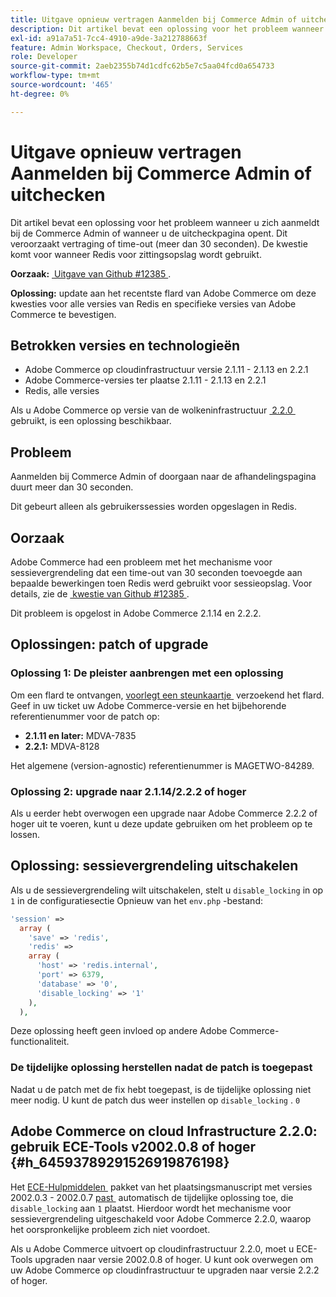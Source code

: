 ```yaml
---
title: Uitgave opnieuw vertragen Aanmelden bij Commerce Admin of uitchecken
description: Dit artikel bevat een oplossing voor het probleem wanneer u zich aanmeldt bij de Commerce Admin of wanneer u de uitcheckpagina opent. Dit veroorzaakt vertraging of time-out (meer dan 30 seconden). De kwestie komt voor wanneer Redis voor zittingsopslag wordt gebruikt.
exl-id: a91a7a51-7cc4-4910-a9de-3a212788663f
feature: Admin Workspace, Checkout, Orders, Services
role: Developer
source-git-commit: 2aeb2355b74d1cdfc62b5e7c5aa04fcd0a654733
workflow-type: tm+mt
source-wordcount: '465'
ht-degree: 0%

---
```


# Uitgave opnieuw vertragen Aanmelden bij Commerce Admin of uitchecken

Dit artikel bevat een oplossing voor het probleem wanneer u zich aanmeldt bij de Commerce Admin of wanneer u de uitcheckpagina opent. Dit veroorzaakt vertraging of time-out (meer dan 30 seconden). De kwestie komt voor wanneer Redis voor zittingsopslag wordt gebruikt.

**Oorzaak:**   [&#x200B; Uitgave van Github \#12385 &#x200B;](https://github.com/magento/magento2/issues/12385).

**Oplossing:** update aan het recentste flard van Adobe Commerce om deze kwesties voor alle versies van Redis en specifieke versies van Adobe Commerce te bevestigen.

## Betrokken versies en technologieën

* Adobe Commerce op cloudinfrastructuur versie 2.1.11 - 2.1.13 en 2.2.1
* Adobe Commerce-versies ter plaatse 2.1.11 - 2.1.13 en 2.2.1
* Redis, alle versies

Als u Adobe Commerce op versie van de wolkeninfrastructuur [&#x200B; 2.2.0 &#x200B;](#h_64593789291526919876198) gebruikt, is een oplossing beschikbaar.

## Probleem

Aanmelden bij Commerce Admin of doorgaan naar de afhandelingspagina duurt meer dan 30 seconden.

Dit gebeurt alleen als gebruikerssessies worden opgeslagen in Redis.

## Oorzaak

Adobe Commerce had een probleem met het mechanisme voor sessievergrendeling dat een time-out van 30 seconden toevoegde aan bepaalde bewerkingen toen Redis werd gebruikt voor sessieopslag. Voor details, zie de [&#x200B; kwestie van Github \#12385 &#x200B;](https://github.com/magento/magento2/issues/12385).

Dit probleem is opgelost in Adobe Commerce 2.1.14 en 2.2.2.

## Oplossingen: patch of upgrade

### Oplossing 1: De pleister aanbrengen met een oplossing

Om een flard te ontvangen, [&#x200B; voorlegt een steunkaartje &#x200B;](/help/help-center-guide/help-center/magento-help-center-user-guide.md#submit-ticket) verzoekend het flard. Geef in uw ticket uw Adobe Commerce-versie en het bijbehorende referentienummer voor de patch op:

* **2.1.11 en later:** MDVA-7835
* **2.2.1:** MDVA-8128

Het algemene (version-agnostic) referentienummer is MAGETWO-84289.

### Oplossing 2: upgrade naar 2.1.14/2.2.2 of hoger

Als u eerder hebt overwogen een upgrade naar Adobe Commerce 2.2.2 of hoger uit te voeren, kunt u deze update gebruiken om het probleem op te lossen.

## Oplossing: sessievergrendeling uitschakelen

Als u de sessievergrendeling wilt uitschakelen, stelt u `disable_locking` in op `1` in de configuratiesectie Opnieuw van het `env.php` -bestand:

```php
'session' =>
  array (
    'save' => 'redis',
    'redis' =>
    array (
      'host' => 'redis.internal',
      'port' => 6379,
      'database' => '0',
      'disable_locking' => '1'
    ),
  ),
```

Deze oplossing heeft geen invloed op andere Adobe Commerce-functionaliteit.

### De tijdelijke oplossing herstellen nadat de patch is toegepast

Nadat u de patch met de fix hebt toegepast, is de tijdelijke oplossing niet meer nodig. U kunt de patch dus weer instellen op `disable_locking` . `0`

## Adobe Commerce on cloud Infrastructure 2.2.0: gebruik ECE-Tools v2002.0.8 of hoger {#h_64593789291526919876198}

Het [&#x200B; ECE-Hulpmiddelen &#x200B;](https://experienceleague.adobe.com/nl/docs/commerce-cloud-service/user-guide/dev-tools/ece-tools/update-package) pakket van het plaatsingsmanuscript met versies 2002.0.3 - 2002.0.7 [&#x200B; past &#x200B;](https://experienceleague.adobe.com/docs/commerce-cloud-service/user-guide/dev-tools/ece-tools/update-package.html?lang=nl-NL) automatisch de tijdelijke oplossing toe, die `disable_locking` aan `1` plaatst. Hierdoor wordt het mechanisme voor sessievergrendeling uitgeschakeld voor Adobe Commerce 2.2.0, waarop het oorspronkelijke probleem zich niet voordoet.

Als u Adobe Commerce uitvoert op cloudinfrastructuur 2.2.0, moet u ECE-Tools upgraden naar versie 2002.0.8 of hoger. U kunt ook overwegen om uw Adobe Commerce op cloudinfrastructuur te upgraden naar versie 2.2.2 of hoger.
